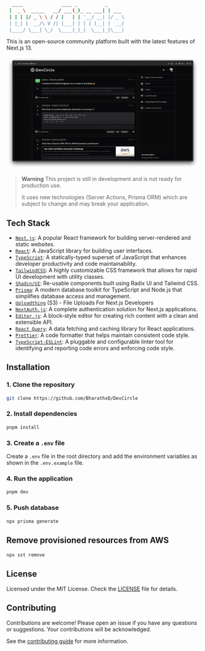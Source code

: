 ```bash
  ____              ____ _          _
 |  _ \  _____   __/ ___(_)_ __ ___| | ___
 | | | |/ _ \ \ / / |   | | '__/ __| |/ _ \
 | |_| |  __/\ V /| |___| | | | (__| |  __/
 |____/ \___| \_/  \____|_|_|  \___|_|\___|
```

This is an open-source community platform built with the latest features of Next.js 13.

![DevCircle OG](./public/images/screenshot/DevCircle.png)

> **Warning**
> This project is still in development and is not ready for production use.
>
> It uses new technologies (Server Actions, Prisma ORM) which are subject to change and may break your application.

## Tech Stack

- [`Next.js`](https://nextjs.org/): A popular React framework for building server-rendered and static websites.
- [`React`](https://react.dev/): A JavaScript library for building user interfaces.
- [`TypeScript`](https://www.typescriptlang.org/): A statically-typed superset of JavaScript that enhances developer productivity and code maintainability.
- [`TailwindCSS`](https://tailwindcss.com/): A highly customizable CSS framework that allows for rapid UI development with utility classes.
- [`Shadcn/UI`](https://ui.shadcn.com/): Re-usable components built using Radix UI and Tailwind CSS.
- [`Prisma`](https://www.prisma.io/): A modern database toolkit for TypeScript and Node.js that simplifies database access and management.
- [`Uploadthing`](https://uploadthing.com/) (S3) - File Uploads For Next.js Developers
- [`NextAuth.js`](https://next-auth.js.org/): A complete authentication solution for Next.js applications.
- [`Editor.js`](https://editorjs.io/): A block-style editor for creating rich content with a clean and extensible API.
- [`React Query`](https://tanstack.com/query/latest): A data fetching and caching library for React applications.
- [`Prettier`](https://prettier.io/): A code formatter that helps maintain consistent code style.
- [`TypeScript-ESLint`](https://typescript-eslint.io/): A pluggable and configurable linter tool for identifying and reporting code errors and enforcing code style.

## Installation

### 1. Clone the repository

```bash
git clone https://github.com/BharathxD/DevCircle
```

### 2. Install dependencies

```bash
pnpm install
```

### 3. Create a `.env` file

Create a `.env` file in the root directory and add the environment variables as shown in the `.env.example` file.

### 4. Run the application

```bash
pnpm dev
```

### 5. Push database

```bash
npx prisma generate
```

## Remove provisioned resources from AWS

```bash
npx sst remove
```

## License

Licensed under the MIT License. Check the [LICENSE](./LICENSE) file for details.

## Contributing

Contributions are welcome! Please open an issue if you have any questions or suggestions. Your contributions will be acknowledged.

See the [contributing guide](./CONTRIBUTING.md) for more information.
